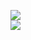 [![](https://img.shields.io/badge/Made%20With-Github%20Spray-lightgrey.svg?style=for-the-badge&logo=github)](https://github.com/Annihil/github-spray#17544)  
[![](https://i.imgur.com/2DrTn0Z.gif)](https://github.com/Annihil/github-spray)